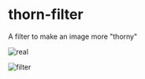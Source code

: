 # thorn-filter
A filter to make an image more "thorny"

![real](https://github.com/keeranp/thorn-filter/blob/main/spider.jpg)

![filter](https://github.com/keeranp/thorn-filter/blob/main/fake.png)
